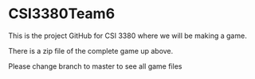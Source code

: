 # CSI3380Team6

This is the project GitHub for CSI 3380 where we will be making a game.

There is a zip file of the complete game up above.

Please change branch to master to see all game files
